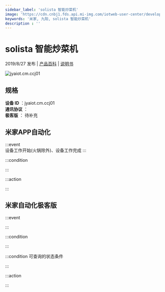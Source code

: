 ```yaml
---
sidebar_label: 'solista 智能炒菜机'
image: 'https://cdn.cnbj1.fds.api.mi-img.com/iotweb-user-center/developer_1678870890941UKKtotKj.png?GalaxyAccessKeyId=AKVGLQWBOVIRQ3XLEW&Expires=9223372036854775807&Signature=+Dx1/ZvcaTOSVlVpjLnLBpNEwzs='
keywords: '米家, 九阳, solista 智能炒菜机'
description : ''
---
```

# solista 智能炒菜机

2019/8/27 发布 | [产品百科](https://home.mi.com/webapp/content/baike/product/index.html?model=jyaiot.cm.ccj01/) | [说明书](https://home.mi.com/views/introduction.html?model=jyaiot.cm.ccj01&region=cn)

![jyaiot.cm.ccj01](https://cdn.cnbj1.fds.api.mi-img.com/iotweb-user-center/developer_1678870890941UKKtotKj.png?GalaxyAccessKeyId=AKVGLQWBOVIRQ3XLEW&Expires=9223372036854775807&Signature=+Dx1/ZvcaTOSVlVpjLnLBpNEwzs=)

## 规格  
> 
**设备 ID** ：jyaiot.cm.ccj01  
**通讯协议** ：  
**极客版**  ： 待补充 


## 米家APP自动化  

:::event  
设备工作开始(火锅除外)、设备工作完成
:::

:::condition  

:::

:::action   

:::

## 米家自动化极客版  

:::event  

:::

:::condition  

:::

:::condition 可查询的状态条件  

:::

:::action  

:::

        
